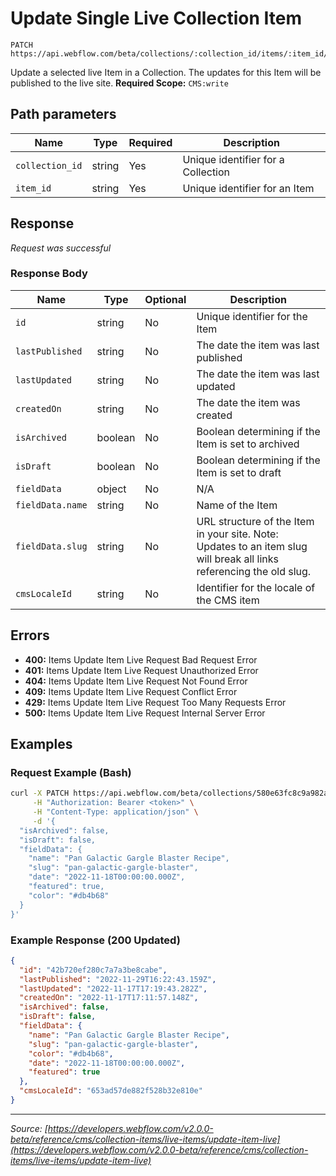 # Update Single Live Collection Item

```
PATCH https://api.webflow.com/beta/collections/:collection_id/items/:item_id/live
```

Update a selected live Item in a Collection. The updates for this Item will be published to the live site.
**Required Scope:** `CMS:write`


## Path parameters

| Name | Type | Required | Description |
|---|---|---|---|
| `collection_id` | string | Yes | Unique identifier for a Collection |
| `item_id` | string | Yes | Unique identifier for an Item |




## Response

_Request was successful_

### Response Body

| Name | Type | Optional | Description |
|---|---|---|---|
| `id` | string | No | Unique identifier for the Item |
| `lastPublished` | string | No | The date the item was last published |
| `lastUpdated` | string | No | The date the item was last updated |
| `createdOn` | string | No | The date the item was created |
| `isArchived` | boolean | No | Boolean determining if the Item is set to archived |
| `isDraft` | boolean | No | Boolean determining if the Item is set to draft |
| `fieldData` | object | No | N/A |
| `fieldData.name` | string | No | Name of the Item |
| `fieldData.slug` | string | No | URL structure of the Item in your site. Note: Updates to an item slug will break all links referencing the old slug. |
| `cmsLocaleId` | string | No | Identifier for the locale of the CMS item |




## Errors

* **400:** Items Update Item Live Request Bad Request Error
* **401:** Items Update Item Live Request Unauthorized Error
* **404:** Items Update Item Live Request Not Found Error
* **409:** Items Update Item Live Request Conflict Error
* **429:** Items Update Item Live Request Too Many Requests Error
* **500:** Items Update Item Live Request Internal Server Error




## Examples

### Request Example (Bash)

```bash
curl -X PATCH https://api.webflow.com/beta/collections/580e63fc8c9a982ac9b8b745/items/580e64008c9a982ac9b8b754/live \
     -H "Authorization: Bearer <token>" \
     -H "Content-Type: application/json" \
     -d '{
  "isArchived": false,
  "isDraft": false,
  "fieldData": {
    "name": "Pan Galactic Gargle Blaster Recipe",
    "slug": "pan-galactic-gargle-blaster",
    "date": "2022-11-18T00:00:00.000Z",
    "featured": true,
    "color": "#db4b68"
  }
}'
```

### Example Response (200 Updated)

```json
{
  "id": "42b720ef280c7a7a3be8cabe",
  "lastPublished": "2022-11-29T16:22:43.159Z",
  "lastUpdated": "2022-11-17T17:19:43.282Z",
  "createdOn": "2022-11-17T17:11:57.148Z",
  "isArchived": false,
  "isDraft": false,
  "fieldData": {
    "name": "Pan Galactic Gargle Blaster Recipe",
    "slug": "pan-galactic-gargle-blaster",
    "color": "#db4b68",
    "date": "2022-11-18T00:00:00.000Z",
    "featured": true
  },
  "cmsLocaleId": "653ad57de882f528b32e810e"
}
```


---
*Source: [https://developers.webflow.com/v2.0.0-beta/reference/cms/collection-items/live-items/update-item-live](https://developers.webflow.com/v2.0.0-beta/reference/cms/collection-items/live-items/update-item-live)*
